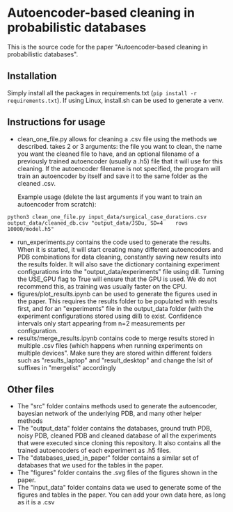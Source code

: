 <!-- [![DOI](https://zenodo.org/badge/263904926.svg)](https://zenodo.org/badge/latestdoi/263904926) -->

# Autoencoder-based cleaning in probabilistic databases

This is the source code for the paper "Autoencoder-based cleaning in probabilistic databases".

## Installation

Simply install all the packages in requirements.txt (`pip install -r requirements.txt`). If using Linux, install.sh can be used to generate a venv.

## Instructions for usage

- clean_one_file.py allows for cleaning a .csv file using the methods we described. takes 2 or 3 arguments: the file you want to clean, the name you want the cleaned file to have, and an optional filename of a previously trained autoencoder (usually a .h5) file that it will use for this cleaning. If the autoencoder filename is not specified, the program will train an autoencoder by itself and save it to the same folder as the cleaned .csv.

    Example usage (delete the last arguments if you want to train an autoencoder from scratch):
```
python3 clean_one_file.py input_data/surgical_case_durations.csv output_data/cleaned_db.csv "output_data/JSDu, SD=4    rows    10000/model.h5"
```
- run_experiments.py contains the code used to generate the results. When it is started, it will start creating many different autoencoders and PDB combinations for data cleaning, constantly saving new results into the results folder. It will also save the dictionary containing experiment configurations into the "output_data/experiments" file using dill. Turning the USE_GPU flag to True will ensure that the GPU is used. We do not recommend this, as training was usually faster on the CPU.
- figures/plot_results.ipynb can be used to generate the figures used in the paper. This requires the results folder to be populated with results first, and for an "experiments" file in the output_data folder (with the experiment configurations stored using dill) to exist. Confidence intervals only start appearing from n=2 measurements per configuration.
- results/merge_results.ipynb contains code to merge results stored in multiple .csv files (which happens when running experiments on multiple devices". Make sure they are stored within different folders such as "results_laptop" and "result_desktop" and change the lsit of suffixes in "mergelist" accordingly

## Other files

- The "src" folder contains methods used to generate the autoencoder, bayesian network of the underlying PDB, and many other helper methods
- The "output_data" folder contains the databases, ground truth PDB, noisy PDB, cleaned PDB and cleaned database of all the experiments that were executed since cloning this repository. It also contains all the trained autoencoders of each experiment as .h5 files.
- The "databases_used_in_paper" folder contains a similar set of databases that we used for the tables in the paper.
- The "figures" folder contains the .svg files of the figures shown in the paper.
- The "input_data" folder contains data we used to generate some of the figures and tables in the paper. You can add your own data here, as long as it is a .csv
